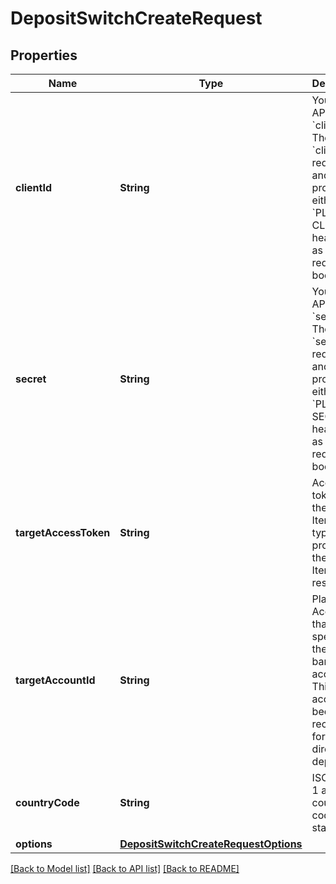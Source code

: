 # DepositSwitchCreateRequest

## Properties
Name | Type | Description | Notes
------------ | ------------- | ------------- | -------------
**clientId** | **String** | Your Plaid API &#x60;client_id&#x60;. The &#x60;client_id&#x60; is required and may be provided either in the &#x60;PLAID-CLIENT-ID&#x60; header or as part of a request body. | [optional] 
**secret** | **String** | Your Plaid API &#x60;secret&#x60;. The &#x60;secret&#x60; is required and may be provided either in the &#x60;PLAID-SECRET&#x60; header or as part of a request body. | [optional] 
**targetAccessToken** | **String** | Access token for the target Item, typically provided in the Import Item response.  | 
**targetAccountId** | **String** | Plaid Account ID that specifies the target bank account. This account will become the recipient for a user&#39;s direct deposit. | 
**countryCode** | **String** | ISO-3166-1 alpha-2 country code standard. | [optional] 
**options** | [**DepositSwitchCreateRequestOptions**](DepositSwitchCreateRequestOptions.md) |  | [optional] 

[[Back to Model list]](../README.md#documentation-for-models) [[Back to API list]](../README.md#documentation-for-api-endpoints) [[Back to README]](../README.md)


